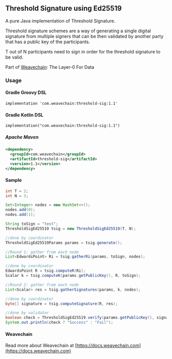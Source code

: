 ## Threshold Signature using Ed25519

A pure Java implementation of Threshold Signature.

Threshold signature schemes are a way of generating a single digital signature from multiple signers that can be then validated by another party that has a public key of the participants.

T out of N participants need to sign in order for the threshold signature to be valid.

Part of [Weavechain](https://weavechain.com): The Layer-0 For Data

### Usage

#### Gradle Groovy DSL

```
implementation 'com.weavechain:threshold-sig:1.1'
```

#### Gradle Kotlin DSL

```
implementation("com.weavechain:threshold-sig:1.1")
```

##### Apache Maven

```xml
<dependency>
  <groupId>com.weavechain</groupId>
  <artifactId>threshold-sig</artifactId>
  <version>1.1</version>
</dependency>
```

#### Sample

```java
int T = 2;
int N = 3;

Set<Integer> nodes = new HashSet<>();
nodes.add(0);
nodes.add(1);

String toSign = "test";
ThresholdSigEd25519 tsig = new ThresholdSigEd25519(T, N);

//done by coordinator
ThresholdSigEd25519Params params = tsig.generate();

//Round 1: gather from each node
List<EdwardsPoint> Ri = tsig.gatherRi(params, toSign, nodes);

//done by coordinator
EdwardsPoint R = tsig.computeR(Ri);
Scalar k = tsig.computeK(params.getPublicKey(), R, toSign);

//Round 2: gather from each node
List<Scalar> res = tsig.gatherSignatures(params, k, nodes);

//done by coordinator
byte[] signature = tsig.computeSignature(R, res);

//done by validator
boolean check = ThresholdSigEd25519.verify(params.getPublicKey(), signature, toSign.getBytes(StandardCharsets.UTF_8));
System.out.println(check ? "Success" : "Fail");
```

#### Weavechain

Read more about Weavechain at [https://docs.weavechain.com](https://docs.weavechain.com)
